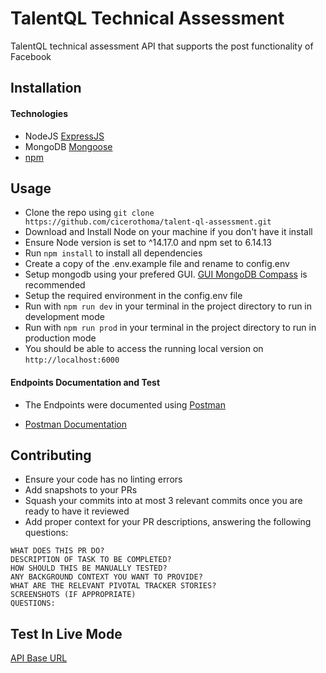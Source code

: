 # TalentQL Technical Assessment
TalentQL technical assessment API that supports the post functionality of Facebook

## Installation

#### Technologies
* NodeJS [ExpressJS](https://expressjs.com/)
* MongoDB [Mongoose](https://mongoosejs.com/)
* [npm](https://www.npmjs.com/)


## Usage

* Clone the repo using ```git clone https://github.com/cicerothoma/talent-ql-assessment.git``` 
* Download and Install Node on your machine if you don't have it install
* Ensure Node version is set to ^14.17.0 and npm set to 6.14.13
* Run ```npm install``` to install all dependencies
* Create a copy of the .env.example file and rename to config.env
* Setup mongodb using your prefered GUI. [GUI MongoDB Compass](https://www.mongodb.com/products/compass) is recommended
* Setup the required environment in the config.env file
* Run with ```npm run dev``` in your terminal in the project directory to run in development mode
* Run with ```npm run prod``` in your terminal in the project directory to run in production mode
* You should be able to access the running local version on ```http://localhost:6000```

#### Endpoints Documentation and Test

- The Endpoints were documented using [Postman](https://www.postman.com/)

- [Postman Documentation](https://documenter.getpostman.com/view/11729266/TzeRpqQC)


## Contributing

* Ensure your code has no linting errors
* Add snapshots to your PRs
* Squash your commits into at most 3 relevant commits once you are ready to have it reviewed
* Add proper context for your PR descriptions, answering the following questions:

```
WHAT DOES THIS PR DO?
DESCRIPTION OF TASK TO BE COMPLETED?
HOW SHOULD THIS BE MANUALLY TESTED?
ANY BACKGROUND CONTEXT YOU WANT TO PROVIDE?
WHAT ARE THE RELEVANT PIVOTAL TRACKER STORIES?
SCREENSHOTS (IF APPROPRIATE)
QUESTIONS:
```
## Test In Live Mode
[API Base URL](https://stormy-badlands-01458.herokuapp.com/)
